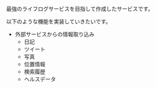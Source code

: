 最強のライフログサービスを目指して作成したサービスです。

以下のような機能を実装していきたいです。
- 外部サービスからの情報取り込み
    - 日記
    - ツイート
    - 写真
    - 位置情報
    - 検索履歴
    - ヘルスデータ
